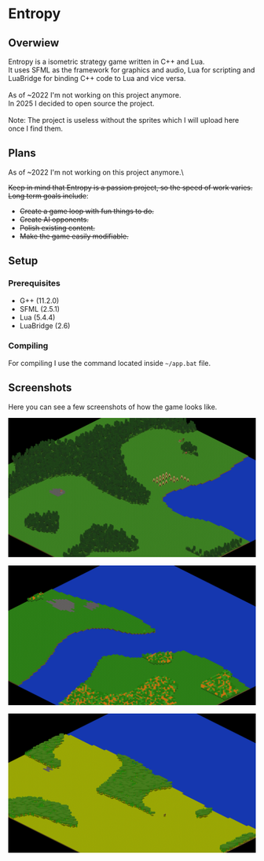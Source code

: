 # Entropy
## Overwiew

Entropy is a isometric strategy game written in C++ and Lua.\
It uses SFML as the framework for graphics and audio, Lua for scripting and LuaBridge for binding C++ code to Lua and vice versa.\
\
As of ~2022 I'm not working on this project anymore.\
In 2025 I decided to open source the project.\
\
Note: The project is useless without the sprites which I will upload here once I find them.

## Plans
As of ~2022 I'm not working on this project anymore.\

~~Keep in mind that Entropy is a passion project, so the speed of work varies.~~\
~~Long term goals include~~:
- ~~Create a game loop with fun things to do.~~
- ~~Create AI opponents.~~
- ~~Polish existing content.~~
- ~~Make the game easily modifiable.~~

## Setup
### Prerequisites

- G++ (11.2.0)
- SFML (2.5.1)
- Lua (5.4.4)
- LuaBridge (2.6)

### Compiling

For compiling I use the command located inside `~/app.bat` file.

## Screenshots

Here you can see a few screenshots of how the game looks like.

![Image 1](/page/screenshot_1.png "")

![Image 2](/page/screenshot_2.png "")

![Image 3](/page/screenshot_3.png "")

